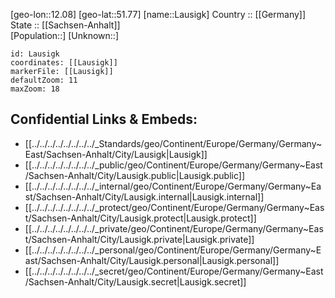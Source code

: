﻿---
location: [51.77,12.08] 
mapzoom: [7,12] 
mapmarker: city 
type: City
tags:
- geo/City


SpocWebEntityId: 31883
isDeleted: false
confidential: public

---
[geo-lon::12.08] 
[geo-lat::51.77] 
[name::Lausigk] 
Country :: [[Germany]]  
State :: [[Sachsen-Anhalt]]  
[Population::] 
[Unknown::] 


```leaflet
id: Lausigk
coordinates: [[Lausigk]] 
markerFile: [[Lausigk]] 
defaultZoom: 11 
maxZoom: 18
```


## Confidential Links & Embeds: 
- [[../../../../../../../../_Standards/geo/Continent/Europe/Germany/Germany~East/Sachsen-Anhalt/City/Lausigk|Lausigk]] 
- [[../../../../../../../../_public/geo/Continent/Europe/Germany/Germany~East/Sachsen-Anhalt/City/Lausigk.public|Lausigk.public]] 
- [[../../../../../../../../_internal/geo/Continent/Europe/Germany/Germany~East/Sachsen-Anhalt/City/Lausigk.internal|Lausigk.internal]] 
- [[../../../../../../../../_protect/geo/Continent/Europe/Germany/Germany~East/Sachsen-Anhalt/City/Lausigk.protect|Lausigk.protect]] 
- [[../../../../../../../../_private/geo/Continent/Europe/Germany/Germany~East/Sachsen-Anhalt/City/Lausigk.private|Lausigk.private]] 
- [[../../../../../../../../_personal/geo/Continent/Europe/Germany/Germany~East/Sachsen-Anhalt/City/Lausigk.personal|Lausigk.personal]] 
- [[../../../../../../../../_secret/geo/Continent/Europe/Germany/Germany~East/Sachsen-Anhalt/City/Lausigk.secret|Lausigk.secret]] 
